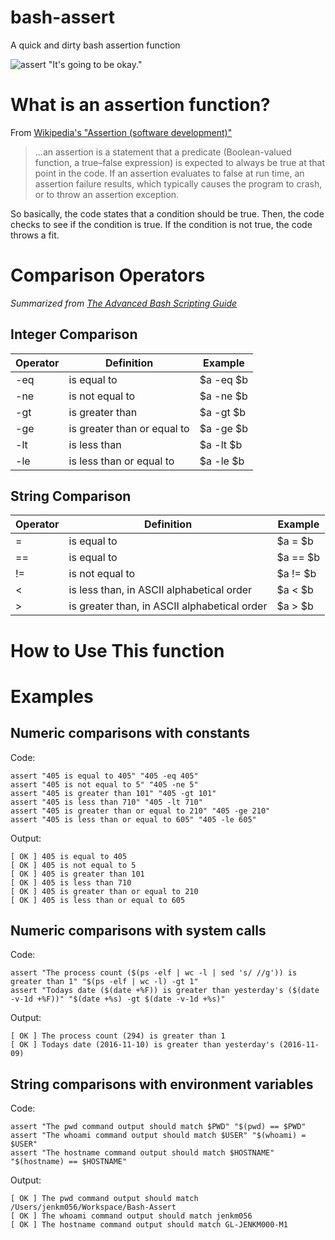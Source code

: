 # bash-assert
A quick and dirty bash assertion function

![assert "It's going to be okay."](http://managedkaos.com/wp-content/uploads/2016/10/xkcd-assert-its-going-to-be-okay.png)

# What is an assertion function?
From [Wikipedia's "Assertion (software development)"](https://en.wikipedia.org/wiki/Assertion_(software_development))
>...an assertion is a statement that a predicate (Boolean-valued function, a true–false expression) is expected to always be true at that point in the code. If an assertion evaluates to false at run time, an assertion failure results, which typically causes the program to crash, or to throw an assertion exception.

So basically, the code states that a condition should be true.  Then, the code checks to see if the condition is true.  If the condition is not true, the code throws a fit. 
# Comparison Operators 
_Summarized from [The Advanced Bash Scripting Guide](http://www.tldp.org/LDP/abs/html/comparison-ops.html)_

## Integer Comparison
Operator|Definition                                               |Example
--------|---------------------------------------------------------|-------
-eq     | is equal to                                             | $a -eq $b
-ne     | is not equal to                                         | $a -ne $b
-gt     | is greater than                                         | $a -gt $b
-ge     | is greater than or equal to                             | $a -ge $b
-lt     | is less than                                            | $a -lt $b
-le     | is less than or equal to                                | $a -le $b

## String Comparison
Operator|Definition                                               |Example
--------|---------------------------------------------------------|-------
=       | is equal to                                             | $a = $b
==      | is equal to                                             | $a == $b
!=      | is not equal to                                         | $a != $b
<       | is less than, in ASCII alphabetical order               | $a < $b 
\>       | is greater than, in ASCII alphabetical order            | $a > $b

# How to Use This function

# Examples

## Numeric comparisons with constants
Code:
```
assert "405 is equal to 405" "405 -eq 405"
assert "405 is not equal to 5" "405 -ne 5"
assert "405 is greater than 101" "405 -gt 101"
assert "405 is less than 710" "405 -lt 710"
assert "405 is greater than or equal to 210" "405 -ge 210"
assert "405 is less than or equal to 605" "405 -le 605"
```
Output:
```
[ OK ] 405 is equal to 405
[ OK ] 405 is not equal to 5
[ OK ] 405 is greater than 101
[ OK ] 405 is less than 710
[ OK ] 405 is greater than or equal to 210
[ OK ] 405 is less than or equal to 605
```
## Numeric comparisons with system calls
Code:
```
assert "The process count ($(ps -elf | wc -l | sed 's/ //g')) is greater than 1" "$(ps -elf | wc -l) -gt 1"
assert "Todays date ($(date +%F)) is greater than yesterday's ($(date -v-1d +%F))" "$(date +%s) -gt $(date -v-1d +%s)"
```
Output:
```
[ OK ] The process count (294) is greater than 1
[ OK ] Todays date (2016-11-10) is greater than yesterday's (2016-11-09)
```
## String comparisons with environment variables
Code:
```
assert "The pwd command output should match $PWD" "$(pwd) == $PWD"
assert "The whoami command output should match $USER" "$(whoami) = $USER"
assert "The hostname command output should match $HOSTNAME" "$(hostname) == $HOSTNAME"
```
Output:
```
[ OK ] The pwd command output should match /Users/jenkm056/Workspace/Bash-Assert
[ OK ] The whoami command output should match jenkm056
[ OK ] The hostname command output should match GL-JENKM000-M1
```
